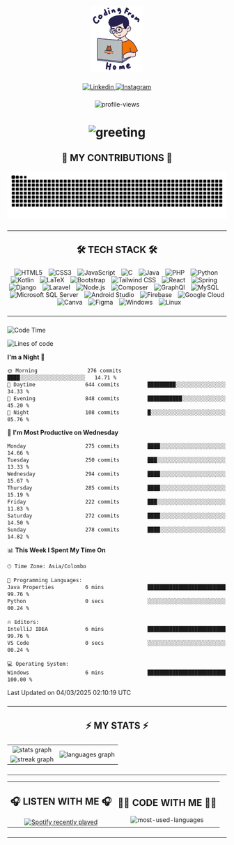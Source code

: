<div align="center">
    <img height="150" src="./assets/top.gif" alt="top-image"/>
</div>

###    

<div align="center">
    <a href="https://www.linkedin.com/in/nureka-rodrigo/" target="_blank">
        <img src="https://user-images.githubusercontent.com/74038190/235294012-0a55e343-37ad-4b0f-924f-c8431d9d2483.gif" width="50px" alt="Linkedin"/>
    </a>
    <a href="https://www.instagram.com/nureka_rodrigo/" target="_blank">
        <img src="https://user-images.githubusercontent.com/74038190/235294013-a33e5c43-a01c-43f6-b44d-a406d8b4ab75.gif" width="50px"  alt="Instagram"/>
    </a>
</div>

###    

<div align="center">
    <img src="https://komarev.com/ghpvc/?username=nureka-rodrigo&color=blue" alt="profile-views"/>
</div> 

###    

<h1 align="center">
    <img src="https://readme-typing-svg.herokuapp.com/?font=Righteous&size=35&center=true&vCenter=true&width=500&height=70&duration=4000&lines=Hi+There!+👋;+I'm+Nureka+Rodrigo!;" alt="greeting"/>
</h1> 

###    

<h2 align="center">🐍 MY CONTRIBUTIONS 🐍</h2>

<div align="center">
    <img alt="snake eating my contributions" src="https://raw.githubusercontent.com/nureka-rodrigo/nureka-rodrigo/output/github-contribution-grid-snake.svg"/>
</div> 

###

<hr/>

<h2 align="center">🛠 TECH STACK 🛠</h2>

###

<div align="center">
  <img width="10" /><img src="https://cdn.jsdelivr.net/gh/devicons/devicon/icons/html5/html5-original.svg" height="40" alt="HTML5"  />
  <img width="10" /><img src="https://cdn.jsdelivr.net/gh/devicons/devicon/icons/css3/css3-original.svg" height="40" alt="CSS3"  />
  <img width="10" /><img src="https://cdn.jsdelivr.net/gh/devicons/devicon/icons/javascript/javascript-original.svg" height="40" alt="JavaScript"  />
  <img width="10" /><img src="https://cdn.jsdelivr.net/gh/devicons/devicon/icons/c/c-original.svg" height="40" alt="C"  />
  <img width="10" /><img src="https://cdn.jsdelivr.net/gh/devicons/devicon/icons/java/java-original.svg" height="40" alt="Java"  />
  <img width="10" /><img src="https://cdn.jsdelivr.net/gh/devicons/devicon/icons/php/php-original.svg" height="40" alt="PHP"  />
  <img width="10" /><img src="https://cdn.jsdelivr.net/gh/devicons/devicon/icons/python/python-original.svg" height="40" alt="Python"  />
  <img width="10" /><img src="https://cdn.jsdelivr.net/gh/devicons/devicon/icons/kotlin/kotlin-original.svg" height="40" alt="Kotlin"  />
  <img width="10" /><img src="https://cdn.jsdelivr.net/gh/devicons/devicon@latest/icons/latex/latex-original.svg" height="40" alt="LaTeX"  />
  <img width="10" /><img src="https://cdn.jsdelivr.net/gh/devicons/devicon/icons/bootstrap/bootstrap-original.svg" height="40" alt="Bootstrap"  />
  <img width="10" /><img src="https://cdn.jsdelivr.net/gh/devicons/devicon@latest/icons/tailwindcss/tailwindcss-original.svg" height="40" alt="Tailwind CSS"  />
  <img width="10" /><img src="https://cdn.jsdelivr.net/gh/devicons/devicon/icons/react/react-original.svg" height="40" alt="React"  />
  <img width="10" /><img src="https://cdn.jsdelivr.net/gh/devicons/devicon/icons/spring/spring-original.svg" height="40" alt="Spring"  />
  <img width="10" /><img src="https://cdn.jsdelivr.net/gh/devicons/devicon/icons/django/django-plain.svg" height="40" alt="Django"  />
  <img width="10" /><img src="https://cdn.jsdelivr.net/gh/devicons/devicon@latest/icons/laravel/laravel-original.svg" height="40" alt="Laravel"  />
  <img width="10" /><img src="https://cdn.jsdelivr.net/gh/devicons/devicon/icons/nodejs/nodejs-original.svg" height="40" alt="Node.js"  />
  <img width="10" /><img src="https://cdn.jsdelivr.net/gh/devicons/devicon/icons/composer/composer-original.svg" height="40" alt="Composer"  />
  <img width="10" /><img src="https://cdn.jsdelivr.net/gh/devicons/devicon@latest/icons/graphql/graphql-plain.svg" height="40" alt="GraphQl"  />
  <img width="10" /><img src="https://cdn.jsdelivr.net/gh/devicons/devicon/icons/mysql/mysql-original.svg" height="40" alt="MySQL"  />
  <img width="10" /><img src="https://cdn.jsdelivr.net/gh/devicons/devicon/icons/microsoftsqlserver/microsoftsqlserver-plain.svg" height="40" alt="Microsoft SQL Server"  />
  <img width="10" /><img src="https://cdn.jsdelivr.net/gh/devicons/devicon/icons/androidstudio/androidstudio-original.svg" height="40" alt="Android Studio"  />
  <img width="10" /><img src="https://cdn.jsdelivr.net/gh/devicons/devicon/icons/firebase/firebase-plain.svg" height="40" alt="Firebase"  />
  <img width="10" /><img src="https://cdn.jsdelivr.net/gh/devicons/devicon/icons/googlecloud/googlecloud-original.svg" height="40" alt="Google Cloud"  />
  <img width="10" /><img src="https://cdn.jsdelivr.net/gh/devicons/devicon/icons/canva/canva-original.svg" height="40" alt="Canva"  />
  <img width="10" /><img src="https://cdn.jsdelivr.net/gh/devicons/devicon/icons/figma/figma-original.svg" height="40" alt="Figma"  />
  <img width="10" /><img src="https://cdn.jsdelivr.net/gh/devicons/devicon@latest/icons/windows11/windows11-original.svg" height="40" alt="Windows"  />
  <img width="10" /><img src="https://cdn.jsdelivr.net/gh/devicons/devicon/icons/linux/linux-original.svg" height="40" alt="Linux"  />
</div>

###

<hr/>

###

<!--START_SECTION:waka-->
![Code Time](http://img.shields.io/badge/Code%20Time-1%2C129%20hrs%2047%20mins-blue)

![Lines of code](https://img.shields.io/badge/From%20Hello%20World%20I%27ve%20Written-524.4%20thousand%20lines%20of%20code-blue)

**I'm a Night 🦉** 

```text
🌞 Morning                276 commits         ████░░░░░░░░░░░░░░░░░░░░░   14.71 % 
🌆 Daytime                644 commits         █████████░░░░░░░░░░░░░░░░   34.33 % 
🌃 Evening                848 commits         ███████████░░░░░░░░░░░░░░   45.20 % 
🌙 Night                  108 commits         █░░░░░░░░░░░░░░░░░░░░░░░░   05.76 % 
```
📅 **I'm Most Productive on Wednesday** 

```text
Monday                   275 commits         ████░░░░░░░░░░░░░░░░░░░░░   14.66 % 
Tuesday                  250 commits         ███░░░░░░░░░░░░░░░░░░░░░░   13.33 % 
Wednesday                294 commits         ████░░░░░░░░░░░░░░░░░░░░░   15.67 % 
Thursday                 285 commits         ████░░░░░░░░░░░░░░░░░░░░░   15.19 % 
Friday                   222 commits         ███░░░░░░░░░░░░░░░░░░░░░░   11.83 % 
Saturday                 272 commits         ████░░░░░░░░░░░░░░░░░░░░░   14.50 % 
Sunday                   278 commits         ████░░░░░░░░░░░░░░░░░░░░░   14.82 % 
```


📊 **This Week I Spent My Time On** 

```text
🕑︎ Time Zone: Asia/Colombo

💬 Programming Languages: 
Java Properties          6 mins              █████████████████████████   99.76 % 
Python                   0 secs              ░░░░░░░░░░░░░░░░░░░░░░░░░   00.24 % 

🔥 Editors: 
IntelliJ IDEA            6 mins              █████████████████████████   99.76 % 
VS Code                  0 secs              ░░░░░░░░░░░░░░░░░░░░░░░░░   00.24 % 

💻 Operating System: 
Windows                  6 mins              █████████████████████████   100.00 % 
```


 Last Updated on 04/03/2025 02:10:19 UTC
<!--END_SECTION:waka-->

###

<hr/>

###

<h2 align="center">⚡ MY STATS ⚡</h2>

###    

<div align="center">
    <table>
        <tr>
            <td align="center">
                <img src="https://github-readme-stats.vercel.app/api?username=nureka-rodrigo&hide_rank=false&show_icons=true&include_all_commits=true&count_private=true&theme=dark&locale=en&order=1" alt="stats graph"/>
            </td>
            <td rowspan="2" align="center">
                <img src="https://github-readme-stats.vercel.app/api/top-langs?username=nureka-rodrigo&locale=en&card_width=320&langs_count=8&theme=dark&order=2&count_private=true" alt="languages graph"/>
            </td>
        </tr>
        <tr>
            <td align="center">
                <img src="https://github-readme-streak-stats.herokuapp.com/?user=nureka-rodrigo&theme=dark" alt="streak graph"/>
            </td>
        </tr>
    </table>
</div> 

###

<hr/>

<div align="center">
    <table>
        <tr>
            <td align="center">
                <h2>🎧 LISTEN WITH ME 🎧</h2>
                <a href="https://open.spotify.com/user/zjqfkmbawszam1irs05fwxsls">
                    <img src="https://spotify-recently-played-readme.vercel.app/api?user=zjqfkmbawszam1irs05fwxsls&count=5&unique=true" alt="Spotify recently played"  />
                </a>
            </td>
            <td align="center">
                <h2>👨‍💻 CODE WITH ME 👨‍💻</h2>
                <img src="https://github-readme-stats.vercel.app/api/wakatime?username=@nureka99&theme=dark&compact=True&langs_count=10" alt="most-used-languages"/>
            </td>
        </tr>
    </table>
</div> 

###

<hr/>
